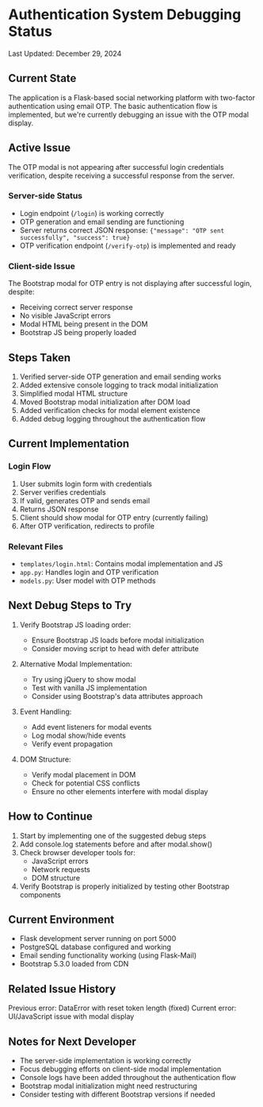 # Authentication System Debugging Status
Last Updated: December 29, 2024

## Current State
The application is a Flask-based social networking platform with two-factor authentication using email OTP. The basic authentication flow is implemented, but we're currently debugging an issue with the OTP modal display.

## Active Issue
The OTP modal is not appearing after successful login credentials verification, despite receiving a successful response from the server.

### Server-side Status
- Login endpoint (`/login`) is working correctly
- OTP generation and email sending are functioning
- Server returns correct JSON response: `{"message": "OTP sent successfully", "success": true}`
- OTP verification endpoint (`/verify-otp`) is implemented and ready

### Client-side Issue
The Bootstrap modal for OTP entry is not displaying after successful login, despite:
- Receiving correct server response
- No visible JavaScript errors
- Modal HTML being present in the DOM
- Bootstrap JS being properly loaded

## Steps Taken
1. Verified server-side OTP generation and email sending works
2. Added extensive console logging to track modal initialization
3. Simplified modal HTML structure
4. Moved Bootstrap modal initialization after DOM load
5. Added verification checks for modal element existence
6. Added debug logging throughout the authentication flow

## Current Implementation

### Login Flow
1. User submits login form with credentials
2. Server verifies credentials
3. If valid, generates OTP and sends email
4. Returns JSON response
5. Client should show modal for OTP entry (currently failing)
6. After OTP verification, redirects to profile

### Relevant Files
- `templates/login.html`: Contains modal implementation and JS
- `app.py`: Handles login and OTP verification
- `models.py`: User model with OTP methods

## Next Debug Steps to Try
1. Verify Bootstrap JS loading order:
   - Ensure Bootstrap JS loads before modal initialization
   - Consider moving script to head with defer attribute

2. Alternative Modal Implementation:
   - Try using jQuery to show modal
   - Test with vanilla JS implementation
   - Consider using Bootstrap's data attributes approach

3. Event Handling:
   - Add event listeners for modal events
   - Log modal show/hide events
   - Verify event propagation

4. DOM Structure:
   - Verify modal placement in DOM
   - Check for potential CSS conflicts
   - Ensure no other elements interfere with modal display

## How to Continue
1. Start by implementing one of the suggested debug steps
2. Add console.log statements before and after modal.show()
3. Check browser developer tools for:
   - JavaScript errors
   - Network requests
   - DOM structure
4. Verify Bootstrap is properly initialized by testing other Bootstrap components

## Current Environment
- Flask development server running on port 5000
- PostgreSQL database configured and working
- Email sending functionality working (using Flask-Mail)
- Bootstrap 5.3.0 loaded from CDN

## Related Issue History
Previous error: DataError with reset token length (fixed)
Current error: UI/JavaScript issue with modal display

## Notes for Next Developer
- The server-side implementation is working correctly
- Focus debugging efforts on client-side modal implementation
- Console logs have been added throughout the authentication flow
- Bootstrap modal initialization might need restructuring
- Consider testing with different Bootstrap versions if needed
